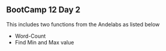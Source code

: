 ## BootCamp 12 Day 2
This includes two functions from the Andelabs as listed below
- Word-Count
- Find Min and Max value